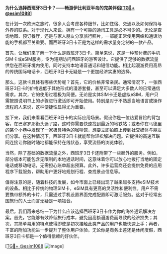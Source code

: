 **为什么选择西班牙3日卡？——畅游伊比利亚半岛的完美伴侣[[TG💪+ @esim1088](https://t.me/s/esim1088)]**

在计划一次欧洲之旅时，很多人会考虑各种细节，比如住宿、交通以及如何保持与外界的联系。对于现代人来说，拥有一个可靠的通讯工具是必不可少的。无论是查询地图、预订餐厅，还是与家人朋友分享旅行照片，一部能正常使用网络和通话功能的手机都至关重要。而西班牙3日卡正是为这样的需求量身定制的一款产品。

首先，让我们来了解一下什么是西班牙3日卡。简单来说，这是一种预付费的手机SIM卡或eSIM服务，专为短期访问西班牙的游客设计。它提供了足够的数据流量供您在西班牙境内使用，同时支持本地语音通话和短信功能。相比起漫游费用高昂的传统国际电话卡，西班牙3日卡无疑是一个更加经济实惠的选择。

那么，这款卡具体有哪些优势呢？首先，它的价格非常亲民。通常情况下，一张西班牙3日卡的价格远低于其他形式的漫游套餐，甚至可以满足大多数人的日常通信需求。其次，它的使用过程极为简便。无论是实体SIM卡还是虚拟eSIM，用户只需按照说明书上的步骤进行激活即可开始使用。特别是对于不熟悉当地语言或操作流程的人来说，这种便捷性显得尤为重要。

接下来，我们来看看西班牙3日卡的实际应用场景。假设你是一位热爱冒险的背包客，在巴塞罗那街头迷了路，这时你需要快速找到最近的地铁站；或者你在马德里的某个小巷中发现了一家极具特色的咖啡馆，想要立即拍照上传到社交媒体与朋友们分享。在这种情况下，西班牙3日卡就能帮你轻松解决问题。它提供的高速互联网连接让你随时随地都能保持在线状态，享受流畅的浏览体验。

当然，除了基础的数据流量之外，西班牙3日卡还附带了一些额外的服务。例如，部分版本可能包含无限制的本地通话时间，这意味着你可以放心地拨打当地的固定电话或移动电话，无需担心账单超出预算。此外，许多运营商还会提供免费的应用程序下载服务，帮助用户更好地规划行程、查找景点信息等。

值得注意的是，随着科技的发展，如今市面上已经出现了越来越多支持eSIM技术的设备。相比于传统的物理SIM卡，eSIM具有更高的灵活性和便利性。用户不需要携带额外的卡片，只需通过手机设置界面完成配置即可激活服务。这对于经常出国旅行的人士而言无疑是一项福音。

最后，我们再来总结一下为什么应该选择西班牙3日卡作为你的海外通讯解决方案。首先，它能够有效降低旅行成本，避免因高额漫游费而导致的经济损失；其次，其简单易用的特点使得即使是初次接触此类产品的用户也能快速上手；再者，丰富的附加功能进一步提升了整体用户体验。无论你是商务出差还是休闲度假，西班牙3日卡都是一个值得信赖的好伙伴。

[[TG💪+ @esim1088](https://t.me/s/esim1088) ![Image](https://i.postimg.cc/4NQfJmqS/Snipaste-2025-05-13-00-14-12.png)]